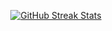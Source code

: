 <p align="center">
  <a href="">
    <img src="https://github-readme-streak-stats.herokuapp.com?user=LiamSwayne&hide_border=true&border_radius=15&hide_total_contributions=true&card_width=200&ring=D01D25&background=02314F&fire=D01D25&currStreakNum=FBE4AA&dates=A3B7AF&sideNums=FBE4AA&sideLabels=A3B7AF&currStreakLabel=A3B7AF&stroke=A3B7AF&hide_longest_streak=true" alt="GitHub Streak Stats" />
  </a>
</p>

